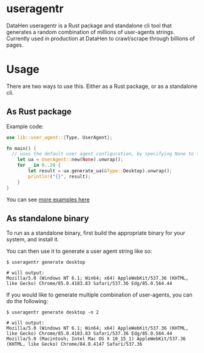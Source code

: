 # useragentr
DataHen useragentr is a Rust package and standalone cli tool that generates a random combination of millions of user-agents strings. Currently used in production at DataHen to crawl/scrape through billions of pages.

# Usage

There are two ways to use this. Either as a Rust package, or as a standalone cli.

## As Rust package



Example code:

```rust
use lib::user_agent::{Type, UserAgent};

fn main() {
  // uses the default user agent configuration, by specifying None to the path parameter
    let ua = UserAgent::new(None).unwrap();
    for _ in 0..20 {
        let result = ua.generate_ua(&Type::Desktop).unwrap();
        println!("{}", result);
    }
}

```
You can see [more examples here](/examples)

## As standalone binary
To run as a standalone binary, first build the appropriate binary for your system, and install it.

You can then use it to generate a user agent string like so:

```shell
$ useragentr generate desktop                                                    

# will output:
Mozilla/5.0 (Windows NT 6.1; Win64; x64) AppleWebKit/537.36 (KHTML, like Gecko) Chrome/85.0.4183.83 Safari/537.36 Edg/85.0.564.44
```

If you would like to generate multiple combination of user-agents, you can do the following:

```shell
$ useragentr generate desktop -n 2                                                    

# will output:
Mozilla/5.0 (Windows NT 6.1; Win64; x64) AppleWebKit/537.36 (KHTML, like Gecko) Chrome/85.0.4183.83 Safari/537.36 Edg/85.0.564.44
Mozilla/5.0 (Macintosh; Intel Mac OS X 10_15_1) AppleWebKit/537.36 (KHTML, like Gecko) Chrome/84.0.4147 Safari/537.36
```
